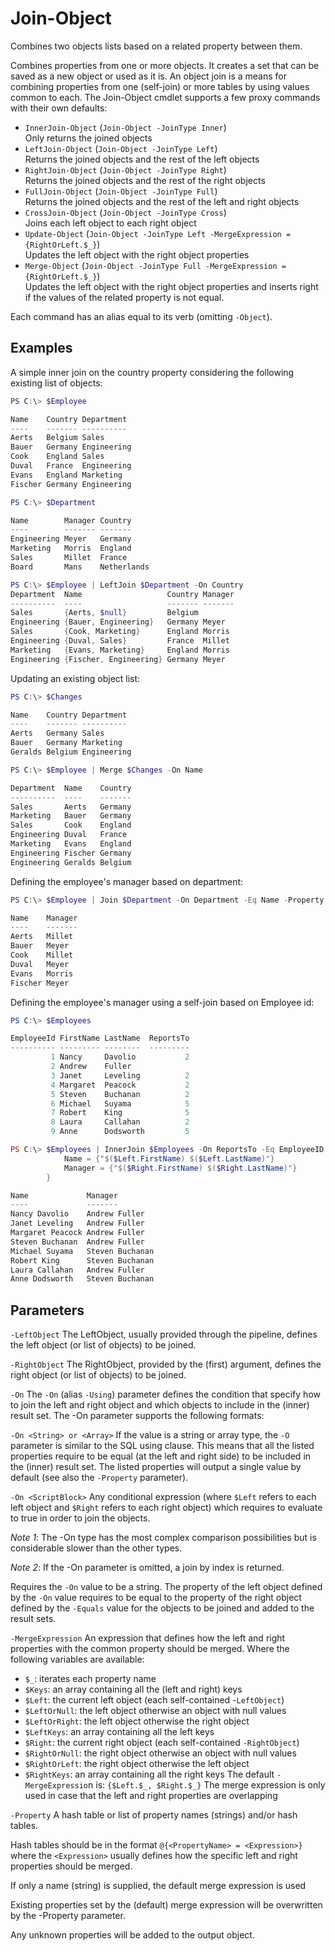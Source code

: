 # Join-Object
Combines two objects lists based on a related property between them.

Combines properties from one or more objects. It creates a set that can
be saved as a new object or used as it is. An object join is a means for
combining properties from one (self-join) or more tables by using values
common to each. The Join-Object cmdlet supports a few proxy commands with
their own defaults:
- `InnerJoin-Object` (`Join-Object -JoinType Inner`)  
Only returns the joined objects
- `LeftJoin-Object` (`Join-Object -JoinType Left`)  
Returns the joined objects and the rest of the left objects
- `RightJoin-Object` (`Join-Object -JoinType Right`)  
Returns the joined objects and the rest of the right objects
- `FullJoin-Object` (`Join-Object -JoinType Full`)  
Returns the joined objects and the rest of the left and right objects
- `CrossJoin-Object` (`Join-Object -JoinType Cross`)  
Joins each left object to each right object
- `Update-Object` (`Join-Object -JoinType Left -MergeExpression = {RightOrLeft.$_}`)  
Updates the left object with the right object properties
- `Merge-Object` (`Join-Object -JoinType Full -MergeExpression = {RightOrLeft.$_}`)  
Updates the left object with the right object properties and inserts
right if the values of the related property is not equal.

Each command has an alias equal to its verb (omitting `-Object`).

 ## Examples 
A simple inner join on the country property considering the following
existing list of objects:
```powershell
PS C:\> $Employee

Name    Country Department
----    ------- ----------
Aerts   Belgium Sales
Bauer   Germany Engineering
Cook    England Sales
Duval   France  Engineering
Evans   England Marketing
Fischer Germany Engineering

PS C:\> $Department

Name        Manager Country
----        ------- -------
Engineering Meyer   Germany
Marketing   Morris  England
Sales       Millet  France
Board       Mans    Netherlands

PS C:\> $Employee | LeftJoin $Department -On Country
Department  Name                   Country Manager
----------  ----                   ------- -------
Sales       {Aerts, $null}         Belgium
Engineering {Bauer, Engineering}   Germany Meyer
Sales       {Cook, Marketing}      England Morris
Engineering {Duval, Sales}         France  Millet
Marketing   {Evans, Marketing}     England Morris
Engineering {Fischer, Engineering} Germany Meyer
```

Updating an existing object list:
```powershell
PS C:\> $Changes

Name    Country Department
----    ------- ----------
Aerts   Germany Sales
Bauer   Germany Marketing
Geralds Belgium Engineering

PS C:\> $Employee | Merge $Changes -On Name

Department  Name    Country
----------  ----    -------
Sales       Aerts   Germany
Marketing   Bauer   Germany
Sales       Cook    England
Engineering Duval   France
Marketing   Evans   England
Engineering Fischer Germany
Engineering Geralds Belgium
```

Defining the employee's manager based on department:
```powershell
PS C:\> $Employee | Join $Department -On Department -Eq Name -Property @{Name = {$Left.$_}}, "Manager"

Name    Manager
----    -------
Aerts   Millet
Bauer   Meyer
Cook    Millet
Duval   Meyer
Evans   Morris
Fischer Meyer
```

Defining the employee's manager using a self-join based on Employee id:
```powershell
PS C:\> $Employees

EmployeeId FirstName LastName  ReportsTo
---------- --------- --------  ---------
         1 Nancy     Davolio           2
         2 Andrew    Fuller
         3 Janet     Leveling          2
         4 Margaret  Peacock           2
         5 Steven    Buchanan          2
         6 Michael   Suyama            5
         7 Robert    King              5
         8 Laura     Callahan          2
         9 Anne      Dodsworth         5

PS C:\> $Employees | InnerJoin $Employees -On ReportsTo -Eq EmployeeID -Property @{
            Name = {"$($Left.FirstName) $($Left.LastName)"}
            Manager = {"$($Right.FirstName) $($Right.LastName)"}
        }

Name             Manager
----             -------
Nancy Davolio    Andrew Fuller
Janet Leveling   Andrew Fuller
Margaret Peacock Andrew Fuller
Steven Buchanan  Andrew Fuller
Michael Suyama   Steven Buchanan
Robert King      Steven Buchanan
Laura Callahan   Andrew Fuller
Anne Dodsworth   Steven Buchanan
```

## Parameters

`-LeftObject`
The LeftObject, usually provided through the pipeline, defines the
left object (or list of objects) to be joined.

`-RightObject`
The RightObject, provided by the (first) argument, defines the right
object (or list of objects) to be joined.

`-On`
The `-On` (alias `-Using`) parameter defines the condition that specify
how to join the left and right object and which objects to include in the
(inner) result set. The -On parameter supports the following formats:

`-On <String> or <Array>`
If the value is a string or array type, the `-O` parameter is similar to
the SQL using clause. This means that all the listed properties require
to be equal (at the left and right side) to be included in the (inner)
result set. The listed properties will output a single value by default
(see also the `-Property` parameter).

`-On <ScriptBlock>`
Any conditional expression (where `$Left` refers to each left object and
`$Right` refers to each right object) which requires to evaluate to true
in order to join the objects.

_Note 1_: The -On <ScriptBlock> type has the most complex comparison
possibilities but is considerable slower than the other types.

_Note 2_: If the -On parameter is omitted, a join by index is returned.

Requires the `-On` value to be a string. The property of the left object
defined by the `-On` value requires to be equal to the property of the
right object defined by the `-Equals` value for the objects to be joined
and added to the result sets.

`-MergeExpression`
An expression that defines how the left and right properties with the
common property should be merged. Where the following variables are
available:
- `$_`: iterates each property name
- `$Keys`: an array containing all the (left and right) keys
- `$Left`: the current left object (each self-contained -`LeftObject`)
- `$LeftOrNull`: the left object otherwise an object with null values
- `$LeftOrRight`: the left object otherwise the right object
- `$LeftKeys`: an array containing all the left keys
- `$Right`: the current right object (each self-contained `-RightObject`)
- `$RightOrNull`: the right object otherwise an object with null values
- `$RightOrLeft`: the right object otherwise the left object
- `$RightKeys`: an array containing all the right keys
The default `-MergeExpressio`n is: `{$Left.$_, $Right.$_}`
The merge expression is only used in case that the left and right
properties are overlapping

`-Property`
A hash table or list of property names (strings) and/or hash tables.

Hash tables should be in the format `@{<PropertyName> = <Expression>}`
where the `<Expression>` usually defines how the specific left and
right properties should be merged.

If only a name (string) is supplied, the default merge expression
is used

Existing properties set by the (default) merge expression will be
overwritten by the -Property parameter.

Any unknown properties will be added to the output object.
